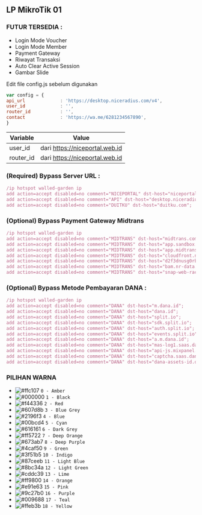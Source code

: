 ## LP MikroTik 01
### FUTUR TERSEDIA :
- Login Mode Voucher
- Login Mode Member
- Payment Gateway
- Riwayat Transaksi
- Auto Clear Active Session
- Gambar Slide

Edit file config.js sebelum digunakan
```js
var config = {
api_url             : 'https://desktop.niceradius.com/v4',
user_id             : '',
router_id           : '',
contact             : 'https://wa.me/6281234567890',
}
```
| Variable  | Value |
| ------------- | ------------- |
| user_id  | dari https://niceportal.web.id |
| router_id  | dari https://niceportal.web.id |

### (Required) Bypass Server URL : 
```js
/ip hotspot walled-garden ip
add action=accept disabled=no comment="NICEPORTAL" dst-host="niceportal.web.id";
add action=accept disabled=no comment="API" dst-host="desktop.niceradius.com";
add action=accept disabled=no comment="DUITKU" dst-host="duitku.com";
```
### (Optional) Bypass Payment Gateway Midtrans
```js
/ip hotspot walled-garden ip
add action=accept disabled=no comment="MIDTRANS" dst-host="midtrans.com";
add action=accept disabled=no comment="MIDTRANS" dst-host="app.sandbox.midtrans.com";
add action=accept disabled=no comment="MIDTRANS" dst-host="app.midtrans.com";
add action=accept disabled=no comment="MIDTRANS" dst-host="cloudfront.net";
add action=accept disabled=no comment="MIDTRANS" dst-host="d2f3dnusg0rbp7.cloudfront.net";
add action=accept disabled=no comment="MIDTRANS" dst-host="bam.nr-data.net";
add action=accept disabled=no comment="MIDTRANS" dst-host="snap-web-raccoon-integration.gojekapi.com";
```
### (Optional) Bypass Metode Pembayaran DANA :
```js
/ip hotspot walled-garden ip
add action=accept disabled=no comment="DANA" dst-host="m.dana.id";
add action=accept disabled=no comment="DANA" dst-host="dana.id";
add action=accept disabled=no comment="DANA" dst-host="split.io";
add action=accept disabled=no comment="DANA" dst-host="sdk.split.io";
add action=accept disabled=no comment="DANA" dst-host="auth.split.io";
add action=accept disabled=no comment="DANA" dst-host="events.split.io";
add action=accept disabled=no comment="DANA" dst-host="a.m.dana.id";
add action=accept disabled=no comment="DANA" dst-host="mas-log1.saas.dana.id";
add action=accept disabled=no comment="DANA" dst-host="api-js.mixpanel.com";
add action=accept disabled=no comment="DANA" dst-host="captcha.saas.dana.id";
add action=accept disabled=no comment="DANA" dst-host="dana-assets-id.oss-ap-southeast-5.aliyuncs.com";
```

### PILIHAN WARNA
- ![#ffc107](https://placehold.co/15x15/ffc107/ffc107.png) `0 - Amber`
- ![#000000](https://placehold.co/15x15/000000/000000.png) `1 - Black`
- ![#f44336](https://placehold.co/15x15/f44336/f44336.png) `2 - Red`
- ![#607d8b](https://placehold.co/15x15/607d8b/607d8b.png) `3 - Blue Grey`
- ![#2196f3](https://placehold.co/15x15/2196f3/2196f3.png) `4 - Blue`
- ![#00bcd4](https://placehold.co/15x15/00bcd4/00bcd4.png) `5 - Cyan`
- ![#616161](https://placehold.co/15x15/616161/616161.png) `6 - Dark Grey`
- ![#ff5722](https://placehold.co/15x15/ff5722/ff5722.png) `7 - Deep Orange`
- ![#673ab7](https://placehold.co/15x15/673ab7/673ab7.png) `8 - Deep Purple`
- ![#4caf50](https://placehold.co/15x15/4caf50/4caf50.png) `9 - Green`
- ![#3f51b5](https://placehold.co/15x15/3f51b5/3f51b5.png) `10 - Indigo`
- ![#87ceeb](https://placehold.co/15x15/87ceeb/87ceeb.png) `11 - Light Blue`
- ![#8bc34a](https://placehold.co/15x15/8bc34a/8bc34a.png) `12 - Light Green`
- ![#cddc39](https://placehold.co/15x15/cddc39/cddc39.png) `13 - Lime`
- ![#ff9800](https://placehold.co/15x15/ff9800/ff9800.png) `14 - Orange`
- ![#e91e63](https://placehold.co/15x15/e91e63/e91e63.png) `15 - Pink`
- ![#9c27b0](https://placehold.co/15x15/9c27b0/9c27b0.png) `16 - Purple`
- ![#009688](https://placehold.co/15x15/009688/009688.png) `17 - Teal`
- ![#ffeb3b](https://placehold.co/15x15/ffeb3b/ffeb3b.png) `18 - Yellow`

